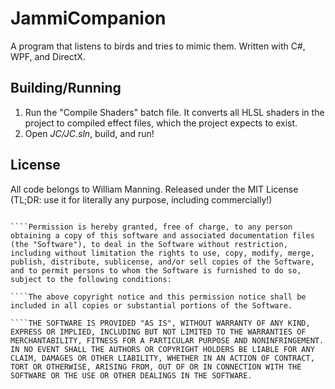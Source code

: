 # JammiCompanion

A program that listens to birds and tries to mimic them. Written with C#, WPF, and DirectX.

## Building/Running

1. Run the "Compile Shaders" batch file. It converts all HLSL shaders in the project to compiled effect files, which the project expects to exist.
2. Open *JC/JC.sln*, build, and run!

## License

All code belongs to William Manning. Released under the MIT License (TL;DR: use it for literally any purpose, including commercially!)

````Copyright (c) 2017 William Manning

````Permission is hereby granted, free of charge, to any person obtaining a copy of this software and associated documentation files (the "Software"), to deal in the Software without restriction, including without limitation the rights to use, copy, modify, merge, publish, distribute, sublicense, and/or sell copies of the Software, and to permit persons to whom the Software is furnished to do so, subject to the following conditions:

````The above copyright notice and this permission notice shall be included in all copies or substantial portions of the Software.

````THE SOFTWARE IS PROVIDED "AS IS", WITHOUT WARRANTY OF ANY KIND, EXPRESS OR IMPLIED, INCLUDING BUT NOT LIMITED TO THE WARRANTIES OF MERCHANTABILITY, FITNESS FOR A PARTICULAR PURPOSE AND NONINFRINGEMENT. IN NO EVENT SHALL THE AUTHORS OR COPYRIGHT HOLDERS BE LIABLE FOR ANY CLAIM, DAMAGES OR OTHER LIABILITY, WHETHER IN AN ACTION OF CONTRACT, TORT OR OTHERWISE, ARISING FROM, OUT OF OR IN CONNECTION WITH THE SOFTWARE OR THE USE OR OTHER DEALINGS IN THE SOFTWARE.
